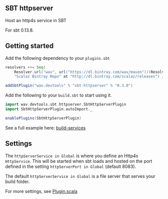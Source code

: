 ## SBT httpserver

Host an http4s service in SBT

For sbt 0.13.8.

## Getting started

Add the following dependency to your `plugins.sbt`

```scala
resolvers ++= Seq(
    Resolver.url("wav", url("https://dl.bintray.com/wav/maven"))(Resolver.ivyStylePatterns),
    "Scalaz Bintray Repo" at "http://dl.bintray.com/scalaz/releases") // scalaz-stream

addSbtPlugin("wav.devtools" % "sbt-httpserver" % "0.3.0")
```

Add the following to your `build.sbt` to start using it.

```scala
import wav.devtools.sbt.httpserver.SbtHttpServerPlugin
import SbtHttpServerPlugin.autoImport._

enablePlugins(SbtHttpServerPlugin)
```

See a full example here: [build-services](examples/build-services/build.sbt)

## Settings

The `httpServerService in Global` is where you define an Http4s `HttpService`. This will be started when sbt loads and hosted on the port defined in the setting `httpServerPort in Global` (default 8083).

The default `httpServerService in Global` is a file server that serves your build folder.

For more settings, see [Plugin.scala](src/main/scala/wav/devtools/sbt/httpserver/Plugin.scala)